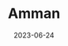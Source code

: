 ---
title: "Amman"
cc-type: city
date: 2023-06-24
hashtag: "amman"
subdivision-of:
  - Jordan
tags:
  - city
  - Jordan
---